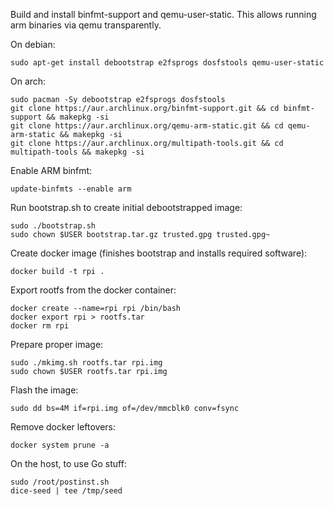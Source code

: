 Build and install binfmt-support and qemu-user-static.
This allows running arm binaries via qemu transparently.

On debian:

```
sudo apt-get install debootstrap e2fsprogs dosfstools qemu-user-static
```

On arch:

```
sudo pacman -Sy debootstrap e2fsprogs dosfstools
git clone https://aur.archlinux.org/binfmt-support.git && cd binfmt-support && makepkg -si
git clone https://aur.archlinux.org/qemu-arm-static.git && cd qemu-arm-static && makepkg -si
git clone https://aur.archlinux.org/multipath-tools.git && cd multipath-tools && makepkg -si
```

Enable ARM binfmt:

```
update-binfmts --enable arm
```

Run bootstrap.sh to create initial debootstrapped image:

```
sudo ./bootstrap.sh
sudo chown $USER bootstrap.tar.gz trusted.gpg trusted.gpg~
```

Create docker image (finishes bootstrap and installs required software):

```
docker build -t rpi .
```

Export rootfs from the docker container:

```
docker create --name=rpi rpi /bin/bash
docker export rpi > rootfs.tar
docker rm rpi
```

Prepare proper image:

```
sudo ./mkimg.sh rootfs.tar rpi.img
sudo chown $USER rootfs.tar rpi.img
```

Flash the image:

```
sudo dd bs=4M if=rpi.img of=/dev/mmcblk0 conv=fsync
```

Remove docker leftovers:

```
docker system prune -a
```

On the host, to use Go stuff:

```
sudo /root/postinst.sh
dice-seed | tee /tmp/seed
```
